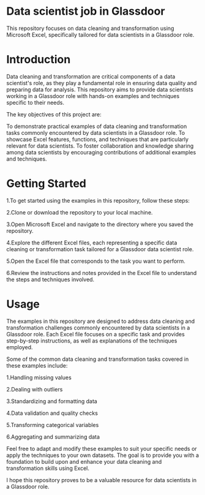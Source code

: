 # Data scientist job in Glassdoor
This repository focuses on data cleaning and transformation using Microsoft Excel, specifically tailored for data scientists in a Glassdoor role.

# Introduction
Data cleaning and transformation are critical components of a data scientist's role, as they play a fundamental role in ensuring data quality and preparing data for analysis. This repository aims to provide data scientists working in a Glassdoor role with hands-on examples and techniques specific to their needs.

The key objectives of this project are:

To demonstrate practical examples of data cleaning and transformation tasks commonly encountered by data scientists in a Glassdoor role.
To showcase Excel features, functions, and techniques that are particularly relevant for data scientists.
To foster collaboration and knowledge sharing among data scientists by encouraging contributions of additional examples and techniques.

# Getting Started

1.To get started using the examples in this repository, follow these steps:

2.Clone or download the repository to your local machine.

3.Open Microsoft Excel and navigate to the directory where you saved the repository.

4.Explore the different Excel files, each representing a specific data cleaning or transformation task tailored for a Glassdoor data scientist role.

5.Open the Excel file that corresponds to the task you want to perform.

6.Review the instructions and notes provided in the Excel file to understand the steps and techniques involved.

# Usage
The examples in this repository are designed to address data cleaning and transformation challenges commonly encountered by data scientists in a Glassdoor role. Each Excel file focuses on a specific task and provides step-by-step instructions, as well as explanations of the techniques employed.

Some of the common data cleaning and transformation tasks covered in these examples include:

1.Handling missing values

2.Dealing with outliers

3.Standardizing and formatting data

4.Data validation and quality checks

5.Transforming categorical variables

6.Aggregating and summarizing data

Feel free to adapt and modify these examples to suit your specific needs or apply the techniques to your own datasets. The goal is to provide you with a foundation to build upon and enhance your data cleaning and transformation skills using Excel.

I hope this repository proves to be a valuable resource for data scientists in a Glassdoor role.
